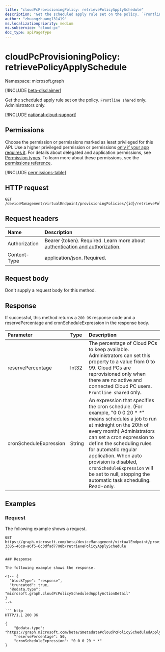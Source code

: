 ```yaml
---
title: "cloudPcProvisioningPolicy: retrievePolicyApplySchedule"
description: "Get the scheduled apply rule set on the policy. `Frontline shared` only. Administrators only."
author: "zhuangzhuang131419"
ms.localizationpriority: medium
ms.subservice: "cloud-pc"
doc_type: apiPageType
---
```


# cloudPcProvisioningPolicy: retrievePolicyApplySchedule

Namespace: microsoft.graph

[!INCLUDE [beta-disclaimer](../../includes/beta-disclaimer.md)]

Get the scheduled apply rule set on the policy. `Frontline shared` only. Administrators only.

[!INCLUDE [national-cloud-support](../../includes/global-us.md)]

## Permissions

Choose the permission or permissions marked as least privileged for this API. Use a higher privileged permission or permissions [only if your app requires it](/graph/permissions-overview#best-practices-for-using-microsoft-graph-permissions). For details about delegated and application permissions, see [Permission types](/graph/permissions-overview#permission-types). To learn more about these permissions, see the [permissions reference](/graph/permissions-reference).

<!-- { "blockType": "permissions", "name": "cloudpcprovisioningpolicy-retrievePolicyApplySchedule" } -->
[!INCLUDE [permissions-table](../includes/permissions/cloudpcprovisioningpolicy-apply-permissions.md)]

## HTTP request

<!-- {
  "blockType": "ignored"
}
-->

``` http
GET /deviceManagement/virtualEndpoint/provisioningPolicies/{id}/retrievePolicyApplySchedule
```

## Request headers

|Name|Description|
|:---|:---|
|Authorization|Bearer {token}. Required. Learn more about [authentication and authorization](/graph/auth/auth-concepts).|
|Content-Type|application/json. Required.|

## Request body

Don't supply a request body for this method.

## Response

If successful, this method returns a `200 OK` response code and a reservePercentage and cronScheduleExpression in the response body.

|Parameter|Type|Description|
|:---|:---|:---|
|reservePercentage|Int32|The percentage of Cloud PCs to keep available. Administrators can set this property to a value from 0 to 99. Cloud PCs are reprovisioned only when there are no active and connected Cloud PC users. `Frontline shared` only. |
|cronScheduleExpression|String|An expression that specifies the cron schedule. (For example, "0 0 0 20 * *" means schedules a job to run at midnight on the 20th of every month) Administrators can set a cron expression to define the scheduling rules for automatic regular application. When auto provision is disabled, `cronScheduleExpression` will be set to null, stopping the automatic task scheduling. Read-only.|

## Examples

### Request

The following example shows a request.

<!-- {
  "blockType": "request",
  "name": "cloudpcprovisioningpolicy-retrievePolicyApplySchedule"
}
-->

``` http
GET https://graph.microsoft.com/beta/deviceManagement/virtualEndpoint/provisioningPolicies/b0c2d35f-3385-46c8-a6f5-6c3dfad7708b/retrievePolicyApplySchedule
``

### Response

The following example shows the response.

<!-- {
  "blockType": "response",
  "truncated": true,
  "@odata.type": "microsoft.graph.cloudPcPolicyScheduledApplyActionDetail"
}
-->

``` http
HTTP/1.1 200 OK

{
    "@odata.type": "https://graph.microsoft.com/beta/$metadata#cloudPcPolicyScheduledApplyActionDetail",
    "reservePercentage": 50,
    "cronScheduleExpression": "0 0 0 20 * *"
}
```
